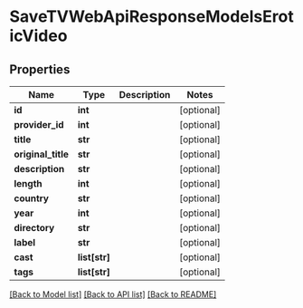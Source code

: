 # SaveTVWebApiResponseModelsEroticVideo

## Properties
Name | Type | Description | Notes
------------ | ------------- | ------------- | -------------
**id** | **int** |  | [optional] 
**provider_id** | **int** |  | [optional] 
**title** | **str** |  | [optional] 
**original_title** | **str** |  | [optional] 
**description** | **str** |  | [optional] 
**length** | **int** |  | [optional] 
**country** | **str** |  | [optional] 
**year** | **int** |  | [optional] 
**directory** | **str** |  | [optional] 
**label** | **str** |  | [optional] 
**cast** | **list[str]** |  | [optional] 
**tags** | **list[str]** |  | [optional] 

[[Back to Model list]](../README.md#documentation-for-models) [[Back to API list]](../README.md#documentation-for-api-endpoints) [[Back to README]](../README.md)


